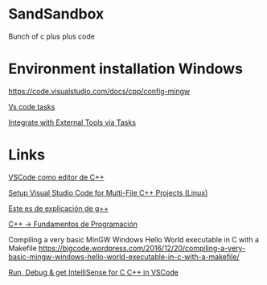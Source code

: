 # SandSandbox
Bunch of c plus plus code

# Environment installation Windows
https://code.visualstudio.com/docs/cpp/config-mingw

[Vs code tasks ](https://code.visualstudio.com/docs/editor/variables-reference)

[Integrate with External Tools via Tasks](https://vscode-eastus.azurewebsites.net/docs/editor/tasks)

# Links

[VSCode como editor de C++](https://dgvergel.blogspot.com/2019/01/vscode-como-editor-de-c.html)

[Setup Visual Studio Code for Multi-File C++ Projects (Linux)](https://dev.to/talhabalaj/setup-visual-studio-code-for-multi-file-c-projects-1jpi)

[Este es de explicación de g++](https://explainshell.com/explain?cmd=g%2B%2B+-std%3Dc%2B%2B17+-ggdb+-Iinclude+src%2FHelloWorld.cpp+src%2Fmain.cpp+-o+bin%2Fmain#)

[C++ -> Fundamentos de Programación](https://dgvergel.blogspot.com/2019/01/vscode-como-editor-de-c.html)

Compiling a very basic MinGW Windows Hello World executable in C with a Makefile
https://bigcode.wordpress.com/2016/12/20/compiling-a-very-basic-mingw-windows-hello-world-executable-in-c-with-a-makefile/

[Run, Debug & get IntelliSense for C C++ in VSCode](https://medium.com/@jerrygoyal/run-debug-intellisense-c-c-in-vscode-within-5-minutes-3ed956e059d6)
